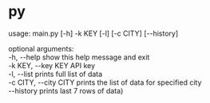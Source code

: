 # py
usage: main.py [-h] -k KEY [-l] [-c CITY] [--history]  
  
optional arguments:  
  -h, --help            show this help message and exit  
  -k KEY, --key KEY     API key  
  -l, --list            prints full list of data  
  -c CITY, --city CITY  prints the list of data for specified city  
  --history             prints last 7 rows of data)  
